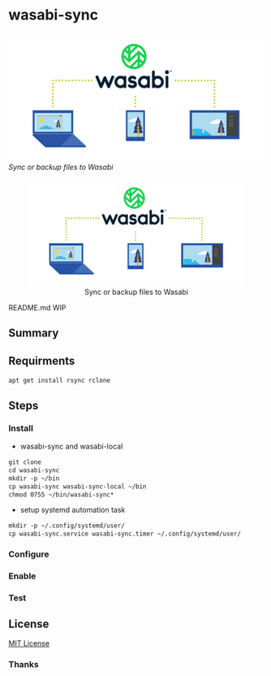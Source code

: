 # wasabi-sync

![](img/sync-or-backup-files-to-wasabi.png)
*Sync or backup files to Wasabi*

<figure>
<div align="center" />
    <img src="img/sync-or-backup-files-to-wasabi.png" alt="Sync or backup files to Wasabi" />
<br />
    <figcaption>Sync or backup files to Wasabi</figcaption>
</div>
</figure>

README.md WIP

## Summary

## Requirments

```shell
apt get install rsync rclone
```

## Steps

### Install

* wasabi-sync and wasabi-local

```shell
git clone 
cd wasabi-sync
mkdir -p ~/bin
cp wasabi-sync wasabi-sync-local ~/bin
chmod 0755 ~/bin/wasabi-sync*
```

* setup systemd automation task

```shell
mkdir -p ~/.config/systemd/user/
cp wasabi-sync.service wasabi-sync.timer ~/.config/systemd/user/
```

### Configure

### Enable

### Test

## License

[MIT License](LICENSE)

### Thanks
